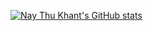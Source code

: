 [![Nay Thu Khant's GitHub stats](https://github-readme-stats.vercel.app/api?username=naythukhant&show_icons=true&theme=onedark)](https://facebook.com/Mr.naythukhant)
